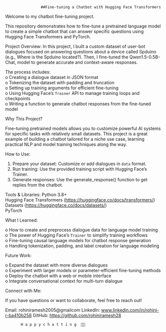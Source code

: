                     ##Fine-tuning a Chatbot with Hugging Face Transformers

                                                                      

Welcome to my chatbot fine-tuning project.

This repository demonstrates how to fine-tune a pretrained language model to create a simple chatbot that can answer specific questions using Hugging Face Transformers and PyTorch.

Project Overview:
In this project, I built a custom dataset of user-bot dialogues focused on answering questions about a device called Spduino (e.g., Where is the Spduino located?). Then, I fine-tuned the Qwen1.5-0.5B-Chat, model to generate accurate and context-aware responses.

The process includes:  
o	Creating a dialogue dataset in JSON format  
o	Tokenizing the dataset with padding and truncation  
o	Setting up training arguments for efficient fine-tuning  
o	Using Hugging Face’s `Trainer` API to manage training loops and checkpoints  
o	Writing a function to generate chatbot responses from the fine-tuned model



Why This Project?

Fine-tuning pretrained models allows you to customize powerful AI systems for specific tasks with relatively small datasets. This project is a great example of building a chatbot tailored for a niche use case, learning practical NLP and model training techniques along the way.

How to Use:
1. Prepare your dataset: Customize or add dialogues in `data` format.  
2. Run training: Use the provided training script with Hugging Face’s Trainer.  
3. Generate responses: Use the generate_response() function to get replies from the chatbot.  


Tools & Libraries:
Python 3.8+  
Hugging Face Transformers (https://huggingface.co/docs/transformers/)  
Datasets (https://huggingface.co/docs/datasets/)  
PyTorch  


What I Learned:

o	How to create and preprocess dialogue data for language model training  
o	The power of Hugging Face’s `Trainer` to simplify training workflows  
o	Fine-tuning causal language models for chatbot response generation  
o	Handling tokenization, padding, and label creation for language modeling  


Future Work:

o	Expand the dataset with more diverse dialogues  
o	Experiment with larger models or parameter-efficient fine-tuning methods  
o	Deploy the chatbot with a web or mobile interface  
o	Integrate conversational context for multi-turn dialogue  


Connect with Me:

If you have questions or want to collaborate, feel free to reach out!

Email: rohiniramesh2005@gmailcom
LinkedIn: www.linkedin.com/in/rohini-r-ba410b258
GitHub: https://github.com/rohiniramesh28

           H a p p y c h a t t i n g  🤖✨

